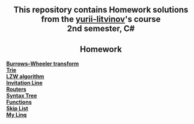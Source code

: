 <h2 align="center">
This repository contains Homework solutions from the <a href="https://github.com/yurii-litvinov" target="_blank" rel="noreferrer">yurii-litvinov</a>'s course <br/>
  2nd semester, C#
</h2

# <h2> <div align="center">Homework</div> </h2>

<div>

[**Burrows–Wheeler transform**](https://github.com/ivan-mezhenin/Homeworks-2semester/pull/1)  
[**Trie**](https://github.com/ivan-mezhenin/Homeworks-2semester/pull/2)  
[**LZW algorithm**](https://github.com/ivan-mezhenin/Homeworks-2semester/pull/3)  
[**Invitation Line**](https://github.com/ivan-mezhenin/Homeworks-2semester/pull/4)  
[**Routers**](https://github.com/ivan-mezhenin/Homeworks-2semester/pull/5)  
[**Syntax Tree**](https://github.com/ivan-mezhenin/Homeworks-2semester/pull/9)  
[**Functions**](https://github.com/ivan-mezhenin/Homeworks-2semester/pull/11)  
[**Skip List**](https://github.com/ivan-mezhenin/Homeworks-2semester/pull/13)  
[**My Linq**](https://github.com/ivan-mezhenin/Homeworks-2semester/pull/14) 

</div>
